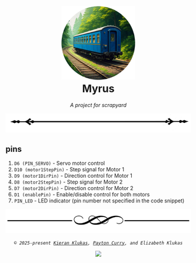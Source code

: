 <h1 align="center">
    <img src="https://raw.githubusercontent.com/taciturnaxolotl/carriage/main/.github/images/carriage.webp" width="200" alt="Logo"/><br/>
    <span>Myrus</span>
</h1>

<p align="center">
    <i>A project for scrapyard</i>
</p>

<p align="center">
	<img src="https://raw.githubusercontent.com/taciturnaxolotl/myrus/master/.github/images/line-break-thin.svg" />
</p>

## pins

1. `D6 (PIN_SERVO)` - Servo motor control
2. `D10 (motor1StepPin)` - Step signal for Motor 1
3. `D9 (motor1DirPin)` - Direction control for Motor 1
4. `D8 (motor2StepPin)` - Step signal for Motor 2
5. `D7 (motor2DirPin)` - Direction control for Motor 2
6. `D1 (enablePin)` - Enable/disable control for both motors
7. `PIN_LED` - LED indicator (pin number not specified in the code snippet)

<p align="center">
	<img src="https://raw.githubusercontent.com/taciturnaxolotl/carriage/main/.github/images/line-break.svg" />
</p>

<p align="center">
	<i><code>&copy 2025-present <a href="https://github.com/taciturnaxolotl">Kieran Klukas</a>, <a href="https://github.com/paytontech">Payton Curry</a>, and Elizabeth Klukas</code></i>
</p>

<p align="center">
	<a href="https://github.com/taciturnaxolotl/myrus/blob/master/LICENSE.md"><img src="https://img.shields.io/static/v1.svg?style=for-the-badge&label=License&message=AGPL 3.0&logoColor=d9e0ee&colorA=363a4f&colorB=b7bdf8"/></a>
</p>
